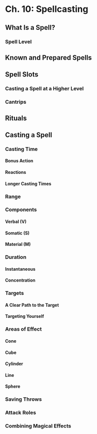 # Ch. 10: Spellcasting
## What Is a Spell?
### Spell Level

## Known and Prepared Spells
## Spell Slots
### Casting a Spell at a Higher Level
### Cantrips

## Rituals

## Casting a Spell
### Casting Time
#### Bonus Action
#### Reactions
#### Longer Casting Times
### Range
### Components
#### Verbal (V)
#### Somatic (S)
#### Material (M)
### Duration
#### Instantaneous
#### Concentration
### Targets
#### A Clear Path to the Target
#### Targeting Yourself
### Areas of Effect
#### Cone
#### Cube
#### Cylinder
#### Line
#### Sphere
### Saving Throws
### Attack Roles
### Combining Magical Effects